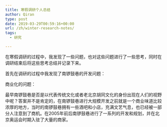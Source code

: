 ```yaml
---
title: 寒假调研个人总结
author: Qiran
type: post
date: 2019-03-29T00:59:16+00:00
url: /zh/winter-research-notes/
tags:
  - 研究

---
```

在寒假调研的过程中，我发现了一些问题，也对这些问题进行了一些思考，同时在调研结束后将这些思考总结并记录下来。

首先在调研的过程中我发现了南锣鼓巷的开发问题：

商业化的问题：

最早南锣鼓巷是否是以代表传统文化或者老北京胡同文化的身份出现在人们的视野中呢？答案并不是肯定的，在南锣鼓巷进行大规模开发之前就是一个商业味道比较浓厚的地方，当时的南锣鼓巷拥有一些酒吧和小店，充满文艺气息，也已经被一部分人注意到了商机。在2005年前后南锣鼓巷进行了一系列的开发和规划，并在北京奥运会时期入驻了大量的商家。